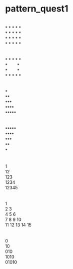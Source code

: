 <h1>pattern_quest1</h1><br>
* * * * * <br>
* * * * * <br>
* * * * * <br>
* * * * * <br>
<br>
<br>
* * * * *<br> 
* &nbsp;&nbsp;&nbsp;&nbsp;&nbsp;&nbsp;&nbsp;* <br>
* &nbsp;&nbsp;&nbsp;&nbsp;&nbsp;&nbsp;&nbsp;* <br>
* * * * * <br>
<br>
<br>
*<br>
**   <br>     
***      <br> 
****      <br>
*****     <br>
<br>
<br>
*****<br>     
****<br>
***<br>
**<br>
*<br>
<br>
<br>
1<br>
12<br>
123<br>
1234<br>
12345<br>
<br>
<br>
1 <br>
2 3<br>
4 5 6<br>
7 8 9 10<br>
11 12 13 14 15<br>
<br>
<br>
0<br>
10<br>
010<br>
1010<br>
01010<br>

